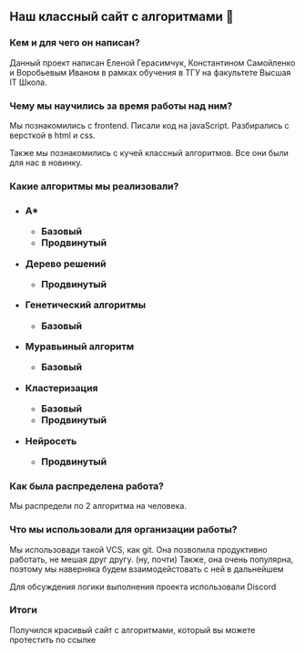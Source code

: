 <h2>Наш классный сайт с алгоритмами 🌚</h2>

<h3>Кем и для чего он написан? </h3>
<p>Данный проект написан Еленой Герасимчук, Константином Самойленко и Воробьевым Иваном в рамках обучения в ТГУ на факультете Высшая IT Школа.</p>

<h3>Чему мы научились за время работы над ним? </h3>
<p>Мы познакомились с frontend. Писали код на javaScript. Разбирались с версткой в html и css.</p>
<p>Также мы познакомились с кучей классный алгоритмов. Все они были для нас в новинку.</p>
<h3> Какие алгоритмы мы реализовали? <h3>

- A*
  + Базовый
  + Продвинутый
  
- Дерево решений
  + Продвинутый
  
- Генетический алгоритмы
  + Базовый
  
- Муравьиный алгоритм
  + Базовый

- Кластеризация
  + Базовый
  + Продвинутый
  
- Нейросеть
  + Продвинутый

<h3> Как была распределена работа? </h3>
<p> Мы распредели по 2 алгоритма на человека.</p>
  
<h3>Что мы использовали для организации работы?</h3>
<p>Мы использовади такой VCS, как git. Она позволила продуктивно работать, не мешая друг другу. (ну, почти)
  Также, она очень популярна, поэтому мы наверняка будем взаимодейстовать с ней в дальнейшем</p>
<p>Для обсуждения логики выполнения проекта использовали Discord</p>
 
<h3>Итоги</h3>
  <p>Получился красивый сайт с алгоритмами, который вы можете протестить по ссылке</p> <a href="https://kosterror.github.io/hits_web_algorithms/"/>
